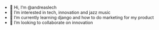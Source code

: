 - 👋 Hi, I’m @andreaslech
- 👀 I’m interested in tech, innovation and jazz music
- 🌱 I’m currently learning django and how to do marketing for my product
- 💞️ I’m looking to collaborate on innovation

